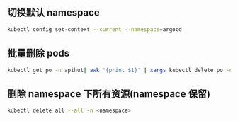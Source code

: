 ## 切换默认 namespace

```bash
kubectl config set-context --current --namespace=argocd
```

## 批量删除 pods

```bash
kubectl get po -n apihut| awk '{print $1}' | xargs kubectl delete po -n apihut
```

## 删除 namespace 下所有资源(namespace 保留) 

```bash
kubectl delete all --all -n <namespace>
```